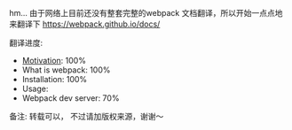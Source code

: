hm... 由于网络上目前还没有整套完整的webpack 文档翻译，所以开始一点点地来翻译下 https://webpack.github.io/docs/


翻译进度:
<ul>
	<li><a href="motivation/README.md">Motivation</a>: 100%</li>
	<li>What is webpack: 100%</li>
	<li>Installation: 100%</li>
	<li>Usage:</li>
	<li>Webpack dev server: 70%</li>
</ul>

备注:
转载可以， 不过请加版权来源，谢谢～